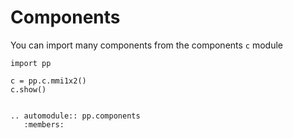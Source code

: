 # Components

You can import many components from the components `c` module

```
import pp

c = pp.c.mmi1x2()
c.show()
```

```eval_rst

.. automodule:: pp.components
   :members:
```
